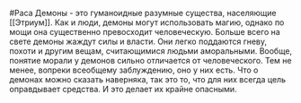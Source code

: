 #Раса
Демоны - это гуманоидные разумные существа, населяющие [[Этриум]]. Как и люди, демоны могут использовать магию, однако по мощи она существенно превосходит человеческую.
Больше всего на свете демоны жаждут силы и власти. Они легко поддаются гневу, похоти и другим вещам, считающимися людьми аморальными. Вообще, понятие морали у демонов сильно отличается от человеческого. Тем не менее, вопреки всеобщему заблуждению, оно у них есть. Что о демонах можно сказать наверняка, так это то, что для них всегда цель оправдывает средства. И это делает их крайне опасными.
